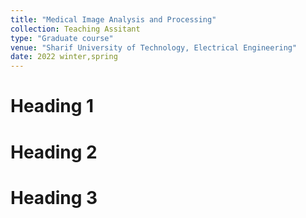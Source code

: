 ```yaml
---
title: "Medical Image Analysis and Processing"
collection: Teaching Assitant
type: "Graduate course"
venue: "Sharif University of Technology, Electrical Engineering"
date: 2022 winter,spring
---
```



Heading 1
======

Heading 2
======

Heading 3
======
